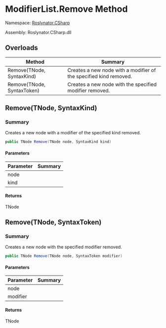 # ModifierList\.Remove Method

Namespace: [Roslynator.CSharp](../../README.md)

Assembly: Roslynator\.CSharp\.dll

## Overloads

| Method | Summary |
| ------ | ------- |
| Remove\(TNode, SyntaxKind\) | Creates a new node with a modifier of the specified kind removed\. |
| Remove\(TNode, SyntaxToken\) | Creates a new node with the specified modifier removed\. |

## Remove\(TNode, SyntaxKind\)

### Summary

Creates a new node with a modifier of the specified kind removed\.

```csharp
public TNode Remove(TNode node, SyntaxKind kind)
```

#### Parameters

| Parameter | Summary |
| --------- | ------- |
| node | |
| kind | |

#### Returns

TNode




## Remove\(TNode, SyntaxToken\)

### Summary

Creates a new node with the specified modifier removed\.

```csharp
public TNode Remove(TNode node, SyntaxToken modifier)
```

#### Parameters

| Parameter | Summary |
| --------- | ------- |
| node | |
| modifier | |

#### Returns

TNode




